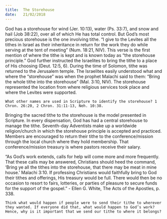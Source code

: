 ```yaml
---
title:  The Storehouse
date:   21/02/2018
---
```


God has a storehouse for wind (Jer. 10:13), water (Ps. 33:7), and snow and hail (Job 38:22), over all of which He has total control. But God’s most precious storehouse is the one involving tithe. “I give to the Levites all the tithes in Israel as their inheritance in return for the work they do while serving at the tent of meeting” (Num. 18:21, NIV). This verse is the first mention of where the tithe is kept and is known today as “the storehouse principle.” God further instructed the Israelites to bring the tithe to a place of His choosing (Deut. 12:5, 6). During the time of Solomon, tithe was returned to the Jerusalem temple. The Israelites easily understood what and where the “storehouse” was when the prophet Malachi said to them: “Bring the whole tithe into the storehouse” (Mal. 3:10, NIV). The storehouse represented the location from where religious services took place and where the Levites were supported.

`What other names are used in Scripture to identify the storehouse? 1 Chron. 26:20, 2 Chron. 31:11-13, Neh. 10:38.`

Bringing the sacred tithe to the storehouse is the model presented in Scripture. In every dispensation, God has had a central storehouse to manage the tithe. Seventh-day Adventists make up a worldwide religion/church in which the storehouse principle is accepted and practiced. Members are encouraged to return their tithe to the conference/mission through the local church where they hold membership. That conference/mission treasury is where pastors receive their salary.

“As God’s work extends, calls for help will come more and more frequently. That these calls may be answered, Christians should heed the command, ‘Bring ye all the tithes into the storehouse, that there may be meat in mine house.’ Malachi 3:10. If professing Christians would faithfully bring to God their tithes and offerings, His treasury would be full. There would then be no occasion to resort to fairs, lotteries, or parties of pleasure to secure funds for the support of the gospel.” - Ellen G. White, The Acts of the Apostles, p. 338.

`Think what would happen if people were to send their tithe to wherever they wanted. If everyone did that, what would happen to God’s work? Hence, why is it important that we send our tithe to where it belongs?`
